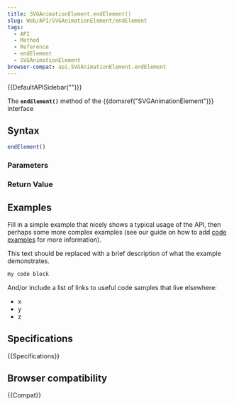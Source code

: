 ```yaml
---
title: SVGAnimationElement.endElement()
slug: Web/API/SVGAnimationElement/endElement
tags:
  - API
  - Method
  - Reference
  - endElement
  - SVGAnimationElement
browser-compat: api.SVGAnimationElement.endElement
---
```

{{DefaultAPISidebar("")}}

The **`endElement()`** method of the {{domxref("SVGAnimationElement")}} interface 

## Syntax

```js
endElement()
```

### Parameters



### Return Value



## Examples

Fill in a simple example that nicely shows a typical usage of the API, then perhaps some more complex examples (see our guide on how to add [code examples](/en-US/docs/MDN/Contribute/Structures/Code_examples) for more information).

This text should be replaced with a brief description of what the example demonstrates.

```js
my code block
```

And/or include a list of links to useful code samples that live elsewhere:

*   x
*   y
*   z

## Specifications

{{Specifications}}

## Browser compatibility

{{Compat}}

